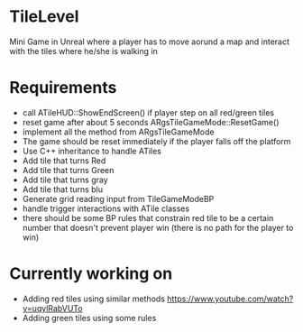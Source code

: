 # TileLevel
Mini Game in Unreal where a player has to move aorund a map and interact with the tiles where he/she is walking in

# Requirements

- call ATileHUD::ShowEndScreen() if player step on all red/green tiles
- reset game after about 5 seconds ARgsTileGameMode::ResetGame()
- implement all the method from ARgsTileGameMode
- The game should be reset immediately if the player falls off the platform
- Use C++ inheritance to handle ATiles
- Add tile that turns Red
- Add tile that turns Green
- Add tile that turns gray
- Add tile that turns blu
- Generate grid reading input from TileGameModeBP
- handle trigger interactions with ATile classes
- there should be some BP rules that constrain red tile to be a certain number that doesn't prevent player win (there is no path for the player to win)

# Currently working on

- Adding red tiles using similar methods https://www.youtube.com/watch?v=uqylRabVUTo
- Adding green tiles using some rules